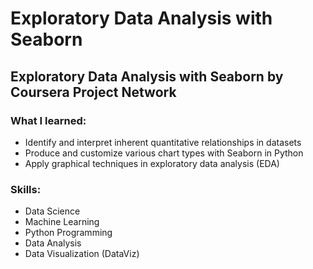 # Exploratory Data Analysis with Seaborn

## Exploratory Data Analysis with Seaborn by Coursera Project Network

### What I learned:
* Identify and interpret inherent quantitative relationships in datasets
* Produce and customize various chart types with Seaborn in Python
* Apply graphical techniques in exploratory data analysis (EDA)

### Skills: 
* Data Science
* Machine Learning
* Python Programming
* Data Analysis
* Data Visualization (DataViz)

